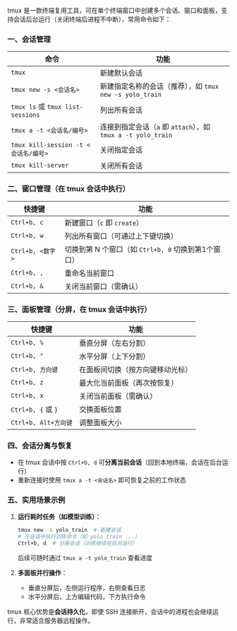 tmux 是一款终端复用工具，可在单个终端窗口中创建多个会话、窗口和面板，支持会话后台运行（关闭终端后进程不中断），常用命令如下：


### **一、会话管理**
| 命令 | 功能 |
|------|------|
| `tmux` | 新建默认会话 |
| `tmux new -s <会话名>` | 新建指定名称的会话（推荐），如 `tmux new -s yolo_train` |
| `tmux ls` 或 `tmux list-sessions` | 列出所有会话 |
| `tmux a -t <会话名/编号>` | 连接到指定会话（`a` 即 `attach`），如 `tmux a -t yolo_train` |
| `tmux kill-session -t <会话名/编号>` | 关闭指定会话 |
| `tmux kill-server` | 关闭所有会话 |


### **二、窗口管理（在 tmux 会话中执行）**
| 快捷键 | 功能 |
|--------|------|
| `Ctrl+b, c` | 新建窗口（`c` 即 `create`） |
| `Ctrl+b, w` | 列出所有窗口（可通过上下键切换） |
| `Ctrl+b, <数字>` | 切换到第 N 个窗口（如 `Ctrl+b, 0` 切换到第1个窗口） |
| `Ctrl+b, ,` | 重命名当前窗口 |
| `Ctrl+b, &` | 关闭当前窗口（需确认） |


### **三、面板管理（分屏，在 tmux 会话中执行）**
| 快捷键 | 功能 |
|--------|------|
| `Ctrl+b, %` | 垂直分屏（左右分割） |
| `Ctrl+b, "` | 水平分屏（上下分割） |
| `Ctrl+b, 方向键` | 在面板间切换（按方向键移动光标） |
| `Ctrl+b, z` | 最大化当前面板（再次按恢复） |
| `Ctrl+b, x` | 关闭当前面板（需确认） |
| `Ctrl+b, {` 或 `}` | 交换面板位置 |
| `Ctrl+b, Alt+方向键` | 调整面板大小 |


### **四、会话分离与恢复**
- 在 tmux 会话中按 `Ctrl+b, d` 可**分离当前会话**（回到本地终端，会话在后台运行）
- 重新连接时使用 `tmux a -t <会话名>` 即可恢复之前的工作状态


### **五、实用场景示例**
1. **运行耗时任务（如模型训练）**：
   ```bash
   tmux new -s yolo_train  # 新建会话
   # 在会话中执行训练命令（如 yolo train ...）
   Ctrl+b, d  # 分离会话（训练继续在后台运行）
   ```
   后续可随时通过 `tmux a -t yolo_train` 查看进度

2. **多面板并行操作**：
   - 垂直分屏后，左侧运行程序，右侧查看日志
   - 水平分屏后，上方编辑代码，下方执行命令


tmux 核心优势是**会话持久化**，即使 SSH 连接断开，会话中的进程也会继续运行，非常适合服务器远程操作。